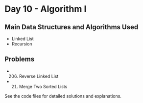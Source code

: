 # Day 10 - Algorithm I

## Main Data Structures and Algorithms Used
- Linked List
- Recursion

## Problems
- 206. Reverse Linked List
- 21. Merge Two Sorted Lists

See the code files for detailed solutions and explanations.
